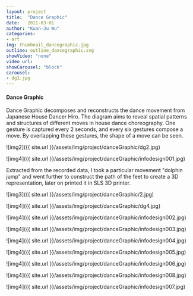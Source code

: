 ```yaml
---
layout: project
title:  "Dance Graphic"
date:   2011-03-01
author: "Kuan-Ju Wu"
categories:
- art
img: thumbnail_dancegraphic.jpg
outline: outline_dancegraphic.svg
showVideo: "none"
video_url:
showCarousel: "block"
carousel:
- dg1.jpg
---
```

#### Dance Graphic ####

Dance Graphic decomposes and reconstructs the dance movement from Japanese House Dancer Hiro. The diagram aims to reveal spatial patterns and structures of different moves in house dance choreography. One gesture is captured every 2 seconds, and every six gestures compose a move. By overlapping these gestures, the shape of a move can be seen.


![img2]({{ site.url }}/assets/img/project/danceGraphic/dg2.jpg)

![img4]({{ site.url }}/assets/img/project/danceGraphic/infodesign001.jpg)

Extracted from the recorded data, I took a particular movement "dolphin jump" and went further to construct the path of the feet to create a 3D representation, later on printed it in SLS 3D printer.

![img3]({{ site.url }}/assets/img/project/danceGraphic/2.jpg)

![img4]({{ site.url }}/assets/img/project/danceGraphic/dg4.jpg)


![img4]({{ site.url }}/assets/img/project/danceGraphic/infodesign002.jpg)

![img4]({{ site.url }}/assets/img/project/danceGraphic/infodesign003.jpg)

![img4]({{ site.url }}/assets/img/project/danceGraphic/infodesign004.jpg)

![img4]({{ site.url }}/assets/img/project/danceGraphic/infodesign005.jpg)

![img4]({{ site.url }}/assets/img/project/danceGraphic/infodesign006.jpg)

![img4]({{ site.url }}/assets/img/project/danceGraphic/infodesign008.jpg)

![img4]({{ site.url }}/assets/img/project/danceGraphic/infodesign007.jpg)
